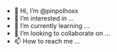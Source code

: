 - 👋 Hi, I’m @pinpolhoxx
- 👀 I’m interested in ...
- 🌱 I’m currently learning ...
- 💞️ I’m looking to collaborate on ...
- 📫 How to reach me ...

<!---
pinpolhoxx/pinpolhoxx is a ✨ special ✨ repository because its `README.md` (this file) appears on your GitHub profile.
You can click the Preview link to take a look at your changes.
--->
